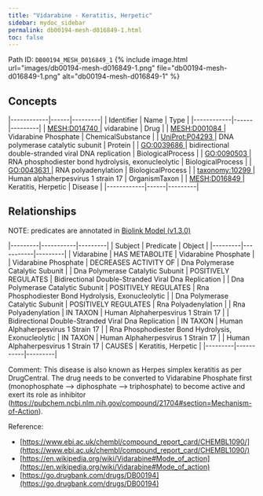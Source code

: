 ```yaml
---
title: "Vidarabine - Keratitis, Herpetic"
sidebar: mydoc_sidebar
permalink: db00194-mesh-d016849-1.html
toc: false 
---
```



Path ID: `DB00194_MESH_D016849_1`
{% include image.html url="images/db00194-mesh-d016849-1.png" file="db00194-mesh-d016849-1.png" alt="db00194-mesh-d016849-1" %}

## Concepts

|------------|------|---------|
| Identifier | Name | Type    |
|------------|------|---------|
| <a href="https://identifiers.org/MESH:D014740">MESH:D014740 </a> | vidarabine | Drug |
| <a href="https://identifiers.org/MESH:D001084">MESH:D001084 </a> | Vidarabine Phosphate | ChemicalSubstance |
| <a href="https://identifiers.org/UniProt:P04293">UniProt:P04293 </a> | DNA polymerase catalytic subunit | Protein |
| <a href="https://identifiers.org/GO:0039686">GO:0039686 </a> | bidirectional double-stranded viral DNA replication | BiologicalProcess |
| <a href="https://identifiers.org/GO:0090503">GO:0090503 </a> | RNA phosphodiester bond hydrolysis, exonucleolytic | BiologicalProcess |
| <a href="https://identifiers.org/GO:0043631">GO:0043631 </a> | RNA polyadenylation | BiologicalProcess |
| <a href="https://identifiers.org/taxonomy:10299">taxonomy:10299 </a> | Human alphaherpesvirus 1 strain 17 | OrganismTaxon |
| <a href="https://identifiers.org/MESH:D016849">MESH:D016849 </a> | Keratitis, Herpetic | Disease |
|------------|------|---------|

## Relationships


NOTE: predicates are annotated in <a href="https://github.com/biolink/biolink-model/releases/tag/v1.3.0">Biolink Model (v1.3.0)</a>

|---------|-----------|---------|
| Subject | Predicate | Object  |
|---------|-----------|---------|
| Vidarabine | HAS METABOLITE | Vidarabine Phosphate |
| Vidarabine Phosphate | DECREASES ACTIVITY OF | Dna Polymerase Catalytic Subunit |
| Dna Polymerase Catalytic Subunit | POSITIVELY REGULATES | Bidirectional Double-Stranded Viral Dna Replication |
| Dna Polymerase Catalytic Subunit | POSITIVELY REGULATES | Rna Phosphodiester Bond Hydrolysis, Exonucleolytic |
| Dna Polymerase Catalytic Subunit | POSITIVELY REGULATES | Rna Polyadenylation |
| Rna Polyadenylation | IN TAXON | Human Alphaherpesvirus 1 Strain 17 |
| Bidirectional Double-Stranded Viral Dna Replication | IN TAXON | Human Alphaherpesvirus 1 Strain 17 |
| Rna Phosphodiester Bond Hydrolysis, Exonucleolytic | IN TAXON | Human Alphaherpesvirus 1 Strain 17 |
| Human Alphaherpesvirus 1 Strain 17 | CAUSES | Keratitis, Herpetic |
|---------|-----------|---------|

Comment: This disease is also known as Herpes simplex keratitis as per DrugCentral. The drug needs to be converted to Vidarabine Phosphate first (monophosphate --> diphosphate --> triphosphate) to become active and exert its role as inhibitor (https://pubchem.ncbi.nlm.nih.gov/compound/21704#section=Mechanism-of-Action).

Reference: 
  - [https://www.ebi.ac.uk/chembl/compound_report_card/CHEMBL1090/](https://www.ebi.ac.uk/chembl/compound_report_card/CHEMBL1090/)
  - [https://en.wikipedia.org/wiki/Vidarabine#Mode_of_action](https://en.wikipedia.org/wiki/Vidarabine#Mode_of_action)
  - [https://go.drugbank.com/drugs/DB00194](https://go.drugbank.com/drugs/DB00194)
